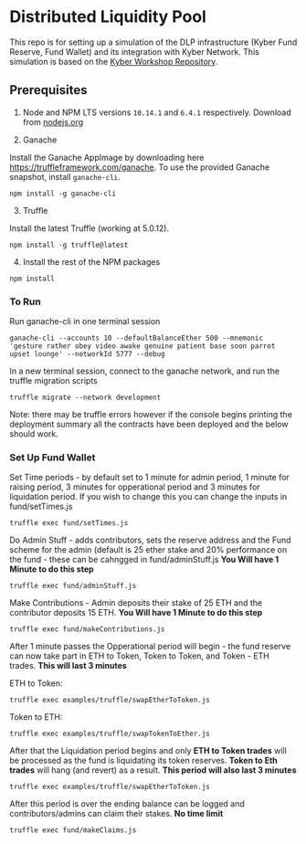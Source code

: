 # Distributed Liquidity Pool

This repo is for setting up a simulation of the DLP infrastructure (Kyber Fund Reserve, Fund Wallet) and its integration with Kyber Network. This simulation is based on the [Kyber Workshop Repository](https://nodejs.org/en/download/).

## Prerequisites

1. Node and NPM LTS versions `10.14.1` and `6.4.1` respectively. Download from [nodejs.org](https://github.com/KyberNetwork/workshop)

2. Ganache

Install the Ganache AppImage by downloading here https://truffleframework.com/ganache.
To use the provided Ganache snapshot, install `ganache-cli`.

```
npm install -g ganache-cli
```

3. Truffle

Install the latest Truffle (working at 5.0.12).

```
npm install -g truffle@latest
```

4. Install the rest of the NPM packages

```
npm install
```

### To Run

Run ganache-cli in one terminal session
```
ganache-cli --accounts 10 --defaultBalanceEther 500 --mnemonic 'gesture rather obey video awake genuine patient base soon parrot upset lounge' --networkId 5777 --debug
```

In a new terminal session, connect to the ganache network, and run the truffle migration scripts
```
truffle migrate --network development
```
Note: there may be truffle errors however if the console begins printing the deployment summary all the contracts have been deployed and the below should work.

### Set Up Fund Wallet

Set Time periods - by default set to 1 minute for admin period, 1 minute for raising period, 3 minutes for opperational period and 3 minutes for liquidation period. If you wish to change this you can change the inputs in fund/setTimes.js
```
truffle exec fund/setTimes.js
```

Do Admin Stuff - adds contributors, sets the reserve address and the Fund scheme for the admin (default is 25 ether stake and 20% performance on the fund - these can be cahngged in fund/adminStuff.js 
**You Will have 1 Minute to do this step**
```
truffle exec fund/adminStuff.js
```

Make Contributions - Admin deposits their stake of 25 ETH and the contributor deposits 15 ETH. 
**You Will have 1 Minute to do this step**
```
truffle exec fund/makeContributions.js
```

After 1 minute passes the Opperational period will begin - the fund reserve can now take part in ETH to Token, Token to Token, and Token - ETH trades. 
**This will last 3 minutes**

ETH to Token:
```
truffle exec examples/truffle/swapEtherToToken.js
```

Token to ETH:
```
truffle exec examples/truffle/swapTokenToEther.js
```

After that the Liquidation period begins and only **ETH to Token trades** will be processed as the fund is liquidating its token reserves. **Token to Eth trades** will hang (and revert) as a result.
**This period will also last 3 minutes**
```
truffle exec examples/truffle/swapEtherToToken.js
```

After this period is over the ending balance can be logged and contributors/admins can claim their stakes.
**No time limit**
```
truffle exec fund/makeClaims.js
```

